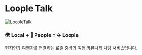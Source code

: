 # Loople Talk

![LoopleTalk](https://github.com/user-attachments/assets/04020555-5f8d-498f-8c73-61cefc7431f1)

### 🌍 Local + 👤 People = ✈️ Loople 
현지인과 여행자를 연결하는 로컬 중심의 여행 커뮤니티 채팅 서비스입니다.
